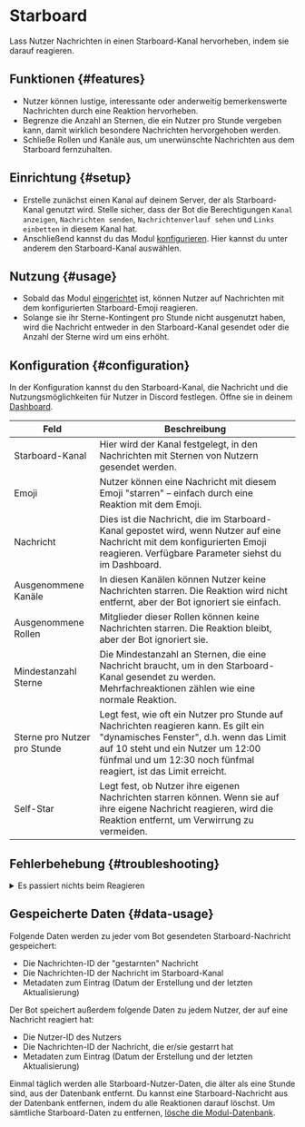# Starboard

Lass Nutzer Nachrichten in einen Starboard-Kanal hervorheben, indem sie darauf reagieren.

<ModuleOverview moduleName="starboard" />

## Funktionen {#features}

* Nutzer können lustige, interessante oder anderweitig bemerkenswerte Nachrichten durch eine Reaktion hervorheben.
* Begrenze die Anzahl an Sternen, die ein Nutzer pro Stunde vergeben kann, damit wirklich besondere Nachrichten hervorgehoben werden.
* Schließe Rollen und Kanäle aus, um unerwünschte Nachrichten aus dem Starboard fernzuhalten.

## Einrichtung {#setup}

* Erstelle zunächst einen Kanal auf deinem Server, der als Starboard-Kanal genutzt wird.
  Stelle sicher, dass der Bot die Berechtigungen `Kanal anzeigen`, `Nachrichten senden`,
  `Nachrichtenverlauf sehen` und `Links einbetten` in diesem Kanal hat.
* Anschließend kannst du das Modul [konfigurieren](#configuration). Hier kannst du unter anderem den Starboard-Kanal auswählen.

## Nutzung {#usage}

* Sobald das Modul [eingerichtet](#setup) ist, können Nutzer auf Nachrichten mit dem konfigurierten Starboard-Emoji reagieren.
* Solange sie ihr Sterne-Kontingent pro Stunde nicht ausgenutzt haben, wird die Nachricht entweder in den Starboard-Kanal gesendet oder die Anzahl der Sterne wird um eins erhöht.

## Konfiguration {#configuration}

In der Konfiguration kannst du den Starboard-Kanal, die Nachricht und die Nutzungsmöglichkeiten für Nutzer in Discord festlegen. Öffne sie in deinem [Dashboard](https://scnx.app/de/glink?page=bot/configuration?file=starboard%7Cconfig).

| Feld                    | Beschreibung                                                                                                                                                                 |
|-------------------------|------------------------------------------------------------------------------------------------------------------------------------------------------------------------------|
| Starboard-Kanal         | Hier wird der Kanal festgelegt, in den Nachrichten mit Sternen von Nutzern gesendet werden.                                                                                  |
| Emoji                   | Nutzer können eine Nachricht mit diesem Emoji "starren" – einfach durch eine Reaktion mit dem Emoji.                                                                        |
| Nachricht               | Dies ist die Nachricht, die im Starboard-Kanal gepostet wird, wenn Nutzer auf eine Nachricht mit dem konfigurierten Emoji reagieren. Verfügbare Parameter siehst du im Dashboard.|
| Ausgenommene Kanäle  | In diesen Kanälen können Nutzer keine Nachrichten starren. Die Reaktion wird nicht entfernt, aber der Bot ignoriert sie einfach.                                             |
| Ausgenommene Rollen  | Mitglieder dieser Rollen können keine Nachrichten starren. Die Reaktion bleibt, aber der Bot ignoriert sie.                                                                 |
| Mindestanzahl Sterne    | Die Mindestanzahl an Sternen, die eine Nachricht braucht, um in den Starboard-Kanal gesendet zu werden. Mehrfachreaktionen zählen wie eine normale Reaktion.                 |
| Sterne pro Nutzer pro Stunde | Legt fest, wie oft ein Nutzer pro Stunde auf Nachrichten reagieren kann. Es gilt ein "dynamisches Fenster", d.h. wenn das Limit auf 10 steht und ein Nutzer um 12:00 fünfmal und um 12:30 noch fünfmal reagiert, ist das Limit erreicht.|
| Self-Star        | Legt fest, ob Nutzer ihre eigenen Nachrichten starren können. Wenn sie auf ihre eigene Nachricht reagieren, wird die Reaktion entfernt, um Verwirrung zu vermeiden.          |

## Fehlerbehebung {#troubleshooting}

<details>
  <summary>Es passiert nichts beim Reagieren</summary>
  <ul>
    <li>Stelle sicher, dass du einen gültigen Starboard-Kanal ausgewählt hast und der Bot mindestens die Berechtigungen <code>Kanal anzeigen</code>, <code>Nachrichten senden</code>,
      <code>Nachrichtenverlauf lesen</code> und <code>Links einbetten</code> besitzt.</li>
    <li>Stelle sicher, dass das Starboard-Emoji korrekt und gültig ist.</li>
    <li>Stelle sicher, dass Nutzer tatsächlich mit dem Starboard-Emoji reagieren.</li>
    <li>Stelle sicher, dass deine konfigurierte Starboard-Nachricht gültig ist – prüfe ggf. den Fehler-Log im Dashboard.</li>
    <li>Stelle sicher, dass die Nutzer ihr Sternen-Limit in der letzten Stunde nicht überschritten haben. Versuche, das Limit zu erhöhen oder warte, bis das Zeitfenster abgelaufen ist.</li>
  </ul>
</details>

## Gespeicherte Daten {#data-usage}

Folgende Daten werden zu jeder vom Bot gesendeten Starboard-Nachricht gespeichert:

* Die Nachrichten-ID der "gestarnten" Nachricht
* Die Nachrichten-ID der Nachricht im Starboard-Kanal
* Metadaten zum Eintrag (Datum der Erstellung und der letzten Aktualisierung)

Der Bot speichert außerdem folgende Daten zu jedem Nutzer, der auf eine Nachricht reagiert hat:
* Die Nutzer-ID des Nutzers
* Die Nachrichten-ID der Nachricht, die er/sie gestarrt hat
* Metadaten zum Eintrag (Datum der Erstellung und der letzten Aktualisierung)

Einmal täglich werden alle Starboard-Nutzer-Daten, die älter als eine Stunde sind, aus der Datenbank entfernt.
Du kannst eine Starboard-Nachricht aus der Datenbank entfernen, indem du alle Reaktionen darauf löschst. Um sämtliche Starboard-Daten zu entfernen, [lösche die Modul-Datenbank](/de/docs/custom-bot/additional-features#reset-module-database).
